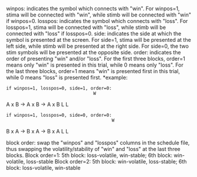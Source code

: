 winpos: indicates the symbol which connects with "win". 
	For winpos=1, stima will be connected with "win", while stimb will be connected with "win" if winpos=0.
losspos: indicates the symbol which connects with "loss".
	For losspos=1, stima will be connected with "loss", while stimb will be connected with "loss" if losspos=0.
side: indicates the side at which the symbol is presented at the screen. 
	For side=1, stima will be presented at the left side, while stimb will be presented at the right side. 
	For side=0, the two stim symbols will be presented at the opposite side.
order: indicates the order of presenting "win" and/or "loss". 
	For the first three blocks, order=1 means only "win" is presented in this trial, while 0 means only "loss". 
	For the last three blocks, order=1 means "win" is presented first in this trial, while 0 means "loss" is presented first.
*example:

	if winpos=1, losspos=0, side=1, order=0:
                                     W 
A  x  B  ->  A  x  B  ->  A  x  B 
                           L                L

	if winpos=1, losspos=0, side=0, order=0:
                                            W 
B  x  A  ->  B  x  A  ->  B  x  A 
                   L                L

block order: swap the "winpos" and "losspos" columns in the schedule file, thus swapping the volatility/stability of "win" and "loss" at the last three blocks.
	Block order=1: 5th block: loss-volatile, win-stable; 6th block: win-volatile, loss-stable
	Block order=2: 5th block: win-volatile, loss-stable; 6th block: loss-volatile, win-stable


